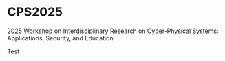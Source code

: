 # CPS2025
2025 Workshop on Interdisciplinary Research on Cyber-Physical Systems: Applications, Security, and Education

Test
